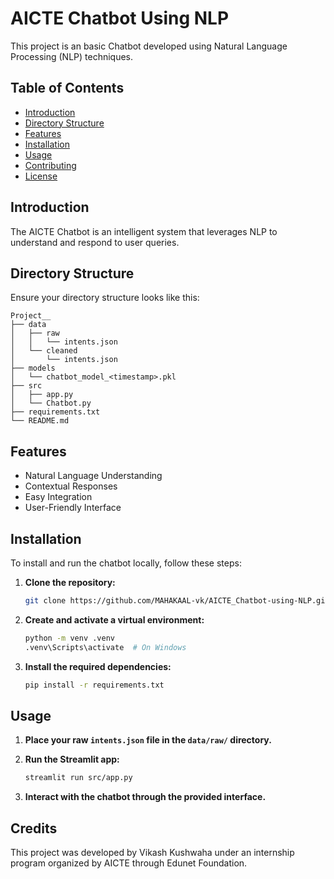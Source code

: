 # AICTE Chatbot Using NLP

This project is an basic Chatbot developed using Natural Language Processing (NLP) techniques.

## Table of Contents
- [Introduction](#introduction)
- [Directory Structure](#directory_structure)
- [Features](#features)
- [Installation](#installation)
- [Usage](#usage)
- [Contributing](#contributing)
- [License](#license)


## Introduction
The AICTE Chatbot is an intelligent system that leverages NLP to understand and respond to user queries.

## Directory Structure
Ensure your directory structure looks like this:

```
Project__
├── data
│   ├── raw
│   │   └── intents.json
│   └── cleaned
│       └── intents.json
├── models
│   └── chatbot_model_<timestamp>.pkl
├── src
│   ├── app.py
│   └── Chatbot.py
├── requirements.txt
└── README.md
```


## Features
- Natural Language Understanding
- Contextual Responses
- Easy Integration
- User-Friendly Interface

## Installation
To install and run the chatbot locally, follow these steps:

1. **Clone the repository:**
    ```bash
    git clone https://github.com/MAHAKAAL-vk/AICTE_Chatbot-using-NLP.git
    ```

2. **Create and activate a virtual environment:**
    ```bash
    python -m venv .venv
    .venv\Scripts\activate  # On Windows
    ```

3. **Install the required dependencies:**
    ```bash
    pip install -r requirements.txt
    ```

## Usage
1. **Place your raw `intents.json` file in the `data/raw/` directory.**

2. **Run the Streamlit app:**
    ```bash
    streamlit run src/app.py
    ```

3. **Interact with the chatbot through the provided interface.**

## Credits
This project was developed by Vikash Kushwaha under an internship program organized by AICTE through Edunet Foundation.